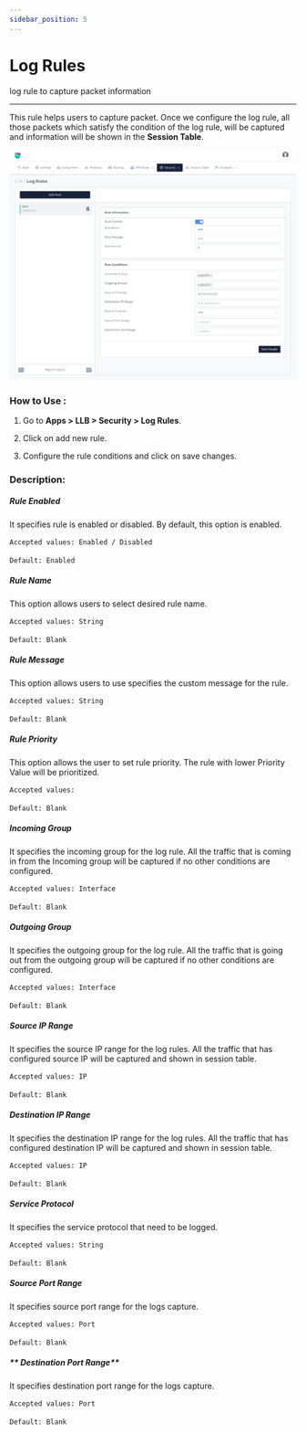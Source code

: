 ```yaml
---
sidebar_position: 5
---
```



# Log Rules

log rule to capture packet information

---

This rule helps users to capture packet. Once we configure the log rule, all those packets which satisfy the condition of the log rule, will be captured and information will be shown in the **Session Table**.


![llbsettings](/img/llb/v8/llb_log_rules.png)

### **How to Use :**

1. Go to **Apps > LLB > Security > Log Rules**.

2. Click on add new rule.

3. Configure the rule conditions and click on save changes.

### **Description:**

##### **Rule Enabled**

It specifies rule is enabled or disabled. By default, this option is enabled.

    Accepted values: Enabled / Disabled 

    Default: Enabled

##### **Rule Name**

This option allows users to select desired rule name.

    Accepted values: String 

    Default: Blank

##### **Rule Message**

This option allows users to use specifies the custom message for the rule.

    Accepted values: String

    Default: Blank

##### **Rule Priority**

This option allows the user to set rule priority. The rule with lower Priority Value will be prioritized.

    Accepted values: 

    Default: Blank

##### **Incoming Group**

It specifies the incoming group for the log rule. All the traffic that is coming in from the Incoming group will be captured if no other conditions are configured.

    Accepted values: Interface

    Default: Blank
    
##### **Outgoing Group**

It specifies the outgoing group for the log rule. All the traffic that is going out from the outgoing group will be captured if no other conditions are configured.

    Accepted values: Interface

    Default: Blank 

##### **Source IP Range**

It specifies the source IP range for the log rules. All the traffic that has configured source IP will be captured and shown in session table.

    Accepted values: IP

    Default: Blank 

##### **Destination IP Range**

It specifies the destination IP range for the log rules. All the traffic that has configured destination IP will be captured and shown in session table.

    Accepted values: IP

    Default: Blank 

##### **Service Protocol**

It specifies the service protocol that need to be logged.

    Accepted values: String

    Default: Blank 
    
##### **Source Port Range**

It specifies source port range for the logs capture.

    Accepted values: Port

    Default: Blank 
    
##### ** Destination Port Range**

It specifies destination port range for the logs capture.

    Accepted values: Port

    Default: Blank 
 